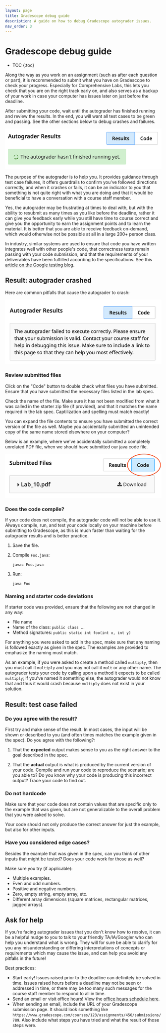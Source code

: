 ```yaml
---
layout: page
title: Gradescope debug guide
description: A guide on how to debug Gradescope autograder issues.
nav_order: 3
---
```


# Gradescope debug guide

- TOC
{:toc}

Along the way as you work on an assignment (such as after each question or part), it is recommended to submit what you have on Gradescope to check your progress. Especially for Comprehensive Labs, this lets you check that you are on the right track early on, and also serves as a backup of your work in case your computer has issues later on just before the deadline.

After submitting your code, wait until the autograder has finished running and review the results. In the end, you will want all test cases to be green and passing. See the other sections below to debug crashes and failures.

![](assets/images/gradescope_running.png)

The purpose of the autograder is to help you. It provides guidance through test case failures, it offers guardrails to confirm you've followed directions correctly, and when it crashes or fails, it can be an indicator to you that something is not quite right with what you are doing and that it would be beneficial to have a conversation with a course staff member. 

Yes, the autograder may be frustrating at times to deal with, but with the ability to resubmit as many times as you like before the deadline, rather it can give you feedback early while you still have time to course correct and give you the opportunity to earn the assignment points and to learn the material. It is better that you are able to receive feedback on-demand, which would otherwise not be possible at all in a large 200+ person class.

In industry, similar systems are used to ensure that code you have written integrates well with other people's code, that correctness tests remain passing with your code submission, and that the requirements of your deliverables have been fulfilled according to the specifications. See this [article on the Google testing blog](https://testing.googleblog.com/2008/09/presubmit-and-performance.html).

## Result: autograder crashed

Here are common pitfalls that cause the autograder to crash:

![](assets/images/gradescope_ag_crash.png)

### Review submitted files

Click on the "Code" button to double check what files you have submitted. Ensure that you have submitted the necessary files listed in the lab spec.

Check the name of the file. Make sure it has not been modified from what it was called in the starter zip file (if provided), and that it matches the name required in the lab spec. Captilization and spelling must match exactly!

You can expand the file contents to ensure you have submitted the correct version of the file as well. Maybe you accidentally submitted an unintended copy of the same name stored elsewhere on your computer?

Below is an example, where we've accidentally submitted a completely unrelated PDF file, when we should have submitted our java code file.

![](assets/images/gradescope_wrong_file.png)

### Does the code compile?

If your code does not compile, the autograder code will not be able to use it. Always compile, run, and test your code locally on your machine before submitting to Gradescope, as this is much faster than waiting for the autograder results and is better practice.

1. Save the file.

2. Compile `Foo.java`:

	```
	javac Foo.java
	```

3. Run:

	```
	java Foo
	```

### Naming and starter code deviations

If starter code was provided, ensure that the following are not changed in any way:

- File name
- Name of the class: `public class `...
- Method signatures: `public static int foo(int x, int y)`

For anything you were asked to add in the spec, make sure that any naming is followed exactly as given in the spec. The examples are provided to emphasize the naming must match.

As an example, if you were asked to create a method called `multiply`, then you must call it `multiply` and you may not call it `mult` or any other name. The autograder tests your code by calling upon a method it expects to be called `multiply`; if you've named it something else, the autograder would not know that and thus it would crash because `multiply` does not exist in your solution.

## Result: test case failed

### Do you agree with the result?

First try and make sense of the result. In most cases, the input will be shown or described to you (and often times matches the example given in the spec). Do you agree with the following?:

1. That the **expected** output makes sense to you as the right answer to the goal described in the spec.

2. That the **actual** output is what is produced by the current version of your code. Compile and run your code to reproduce the scenario; are you able to? Do you know why your code is producing this incorrect output? Trace your code to find out.

### Do not hardcode

Make sure that your code does not contain values that are specific only to the example that was given, but are not generalizable to the overall problem that you were asked to solve.

Your code should not only produce the correct answer for just the example, but also for other inputs.

### Have you considered edge cases?

Besides the example that was given in the spec, can you think of other inputs that might be tested? Does your code work for those as well?

Make sure you try (if applicable):

- Multiple examples.
- Even and odd numbers.
- Positive and negative numbers.
- Zero, empty string, empty array, etc.
- Different array dimensions (square matrices, rectangular matrices, jagged arrays).

## Ask for help

If you're facing autograder issues that you don't know how to resolve, it can be a helpful nudge to you to talk to your friendly TA/IA/Googler who can help you understand what is wrong. They will for sure be able to clarify for you any misunderstanding or differing interpretations of concepts or requirements which may cause the issue, and can help you avoid any pitfalls in the future!

Best practices:

- Start early! Issues raised prior to the deadline can definitely be solved in time. Issues raised hours before a deadline may not be seen or addressed in time, or there may be too many such messages for the course staff member to respond to all in time.
- Send an email or visit office hours! View the [office hours schedule here](../office-hours).
- When sending an email, include the URL of your Gradescope submission page. It should look something like `https://www.gradescope.com/courses/123/assignments/456/submissions/789`. Also include what steps you have tried and what the result of those steps were.
